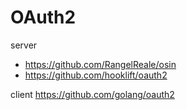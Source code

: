 # OAuth2

server   
* <https://github.com/RangelReale/osin>  
* <https://github.com/hooklift/oauth2>

client <https://github.com/golang/oauth2>  